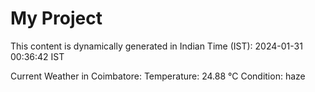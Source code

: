 # My Project

This content is dynamically generated in Indian Time (IST): 2024-01-31 00:36:42 IST


Current Weather in Coimbatore:
Temperature: 24.88 °C
Condition: haze
